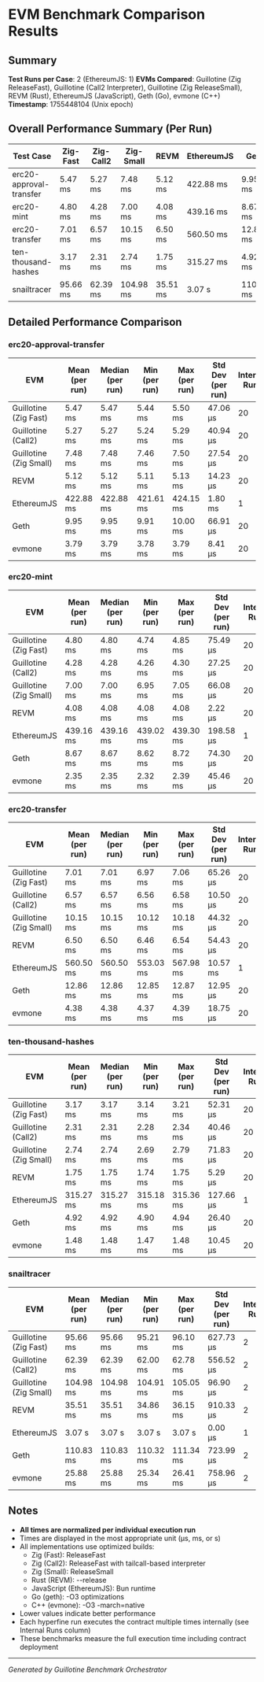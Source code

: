 # EVM Benchmark Comparison Results

## Summary

**Test Runs per Case**: 2 (EthereumJS: 1)
**EVMs Compared**: Guillotine (Zig ReleaseFast), Guillotine (Call2 Interpreter), Guillotine (Zig ReleaseSmall), REVM (Rust), EthereumJS (JavaScript), Geth (Go), evmone (C++)
**Timestamp**: 1755448104 (Unix epoch)

## Overall Performance Summary (Per Run)

| Test Case | Zig-Fast | Zig-Call2 | Zig-Small | REVM | EthereumJS | Geth | evmone |
|-----------|----------|-----------|-----------|------|------------|------|--------|
| erc20-approval-transfer   | 5.47 ms | 5.27 ms | 7.48 ms | 5.12 ms | 422.88 ms | 9.95 ms | 3.79 ms |
| erc20-mint                | 4.80 ms | 4.28 ms | 7.00 ms | 4.08 ms | 439.16 ms | 8.67 ms | 2.35 ms |
| erc20-transfer            | 7.01 ms | 6.57 ms | 10.15 ms | 6.50 ms | 560.50 ms | 12.86 ms | 4.38 ms |
| ten-thousand-hashes       | 3.17 ms | 2.31 ms | 2.74 ms | 1.75 ms | 315.27 ms | 4.92 ms | 1.48 ms |
| snailtracer               | 95.66 ms | 62.39 ms | 104.98 ms | 35.51 ms | 3.07 s | 110.83 ms | 25.88 ms |

## Detailed Performance Comparison

### erc20-approval-transfer

| EVM | Mean (per run) | Median (per run) | Min (per run) | Max (per run) | Std Dev (per run) | Internal Runs |
|-----|----------------|------------------|---------------|---------------|-------------------|---------------|
| Guillotine (Zig Fast) | 5.47 ms | 5.47 ms | 5.44 ms | 5.50 ms | 47.06 μs |            20 |
| Guillotine (Call2) | 5.27 ms | 5.27 ms | 5.24 ms | 5.29 ms | 40.94 μs |            20 |
| Guillotine (Zig Small) | 7.48 ms | 7.48 ms | 7.46 ms | 7.50 ms | 27.54 μs |            20 |
| REVM        | 5.12 ms | 5.12 ms | 5.11 ms | 5.13 ms | 14.23 μs |            20 |
| EthereumJS  | 422.88 ms | 422.88 ms | 421.61 ms | 424.15 ms | 1.80 ms |             1 |
| Geth        | 9.95 ms | 9.95 ms | 9.91 ms | 10.00 ms | 66.91 μs |            20 |
| evmone      | 3.79 ms | 3.79 ms | 3.78 ms | 3.79 ms | 8.41 μs |            20 |

### erc20-mint

| EVM | Mean (per run) | Median (per run) | Min (per run) | Max (per run) | Std Dev (per run) | Internal Runs |
|-----|----------------|------------------|---------------|---------------|-------------------|---------------|
| Guillotine (Zig Fast) | 4.80 ms | 4.80 ms | 4.74 ms | 4.85 ms | 75.49 μs |            20 |
| Guillotine (Call2) | 4.28 ms | 4.28 ms | 4.26 ms | 4.30 ms | 27.25 μs |            20 |
| Guillotine (Zig Small) | 7.00 ms | 7.00 ms | 6.95 ms | 7.05 ms | 66.08 μs |            20 |
| REVM        | 4.08 ms | 4.08 ms | 4.08 ms | 4.08 ms | 2.22 μs |            20 |
| EthereumJS  | 439.16 ms | 439.16 ms | 439.02 ms | 439.30 ms | 198.58 μs |             1 |
| Geth        | 8.67 ms | 8.67 ms | 8.62 ms | 8.72 ms | 74.30 μs |            20 |
| evmone      | 2.35 ms | 2.35 ms | 2.32 ms | 2.39 ms | 45.46 μs |            20 |

### erc20-transfer

| EVM | Mean (per run) | Median (per run) | Min (per run) | Max (per run) | Std Dev (per run) | Internal Runs |
|-----|----------------|------------------|---------------|---------------|-------------------|---------------|
| Guillotine (Zig Fast) | 7.01 ms | 7.01 ms | 6.97 ms | 7.06 ms | 65.26 μs |            20 |
| Guillotine (Call2) | 6.57 ms | 6.57 ms | 6.56 ms | 6.58 ms | 10.50 μs |            20 |
| Guillotine (Zig Small) | 10.15 ms | 10.15 ms | 10.12 ms | 10.18 ms | 44.32 μs |            20 |
| REVM        | 6.50 ms | 6.50 ms | 6.46 ms | 6.54 ms | 54.43 μs |            20 |
| EthereumJS  | 560.50 ms | 560.50 ms | 553.03 ms | 567.98 ms | 10.57 ms |             1 |
| Geth        | 12.86 ms | 12.86 ms | 12.85 ms | 12.87 ms | 12.95 μs |            20 |
| evmone      | 4.38 ms | 4.38 ms | 4.37 ms | 4.39 ms | 18.75 μs |            20 |

### ten-thousand-hashes

| EVM | Mean (per run) | Median (per run) | Min (per run) | Max (per run) | Std Dev (per run) | Internal Runs |
|-----|----------------|------------------|---------------|---------------|-------------------|---------------|
| Guillotine (Zig Fast) | 3.17 ms | 3.17 ms | 3.14 ms | 3.21 ms | 52.31 μs |            20 |
| Guillotine (Call2) | 2.31 ms | 2.31 ms | 2.28 ms | 2.34 ms | 40.46 μs |            20 |
| Guillotine (Zig Small) | 2.74 ms | 2.74 ms | 2.69 ms | 2.79 ms | 71.83 μs |            20 |
| REVM        | 1.75 ms | 1.75 ms | 1.74 ms | 1.75 ms | 5.29 μs |            20 |
| EthereumJS  | 315.27 ms | 315.27 ms | 315.18 ms | 315.36 ms | 127.66 μs |             1 |
| Geth        | 4.92 ms | 4.92 ms | 4.90 ms | 4.94 ms | 26.40 μs |            20 |
| evmone      | 1.48 ms | 1.48 ms | 1.47 ms | 1.48 ms | 10.45 μs |            20 |

### snailtracer

| EVM | Mean (per run) | Median (per run) | Min (per run) | Max (per run) | Std Dev (per run) | Internal Runs |
|-----|----------------|------------------|---------------|---------------|-------------------|---------------|
| Guillotine (Zig Fast) | 95.66 ms | 95.66 ms | 95.21 ms | 96.10 ms | 627.73 μs |             2 |
| Guillotine (Call2) | 62.39 ms | 62.39 ms | 62.00 ms | 62.78 ms | 556.52 μs |             2 |
| Guillotine (Zig Small) | 104.98 ms | 104.98 ms | 104.91 ms | 105.05 ms | 96.90 μs |             2 |
| REVM        | 35.51 ms | 35.51 ms | 34.86 ms | 36.15 ms | 910.33 μs |             2 |
| EthereumJS  | 3.07 s | 3.07 s | 3.07 s | 3.07 s | 0.00 μs |             1 |
| Geth        | 110.83 ms | 110.83 ms | 110.32 ms | 111.34 ms | 723.99 μs |             2 |
| evmone      | 25.88 ms | 25.88 ms | 25.34 ms | 26.41 ms | 758.96 μs |             2 |


## Notes

- **All times are normalized per individual execution run**
- Times are displayed in the most appropriate unit (μs, ms, or s)
- All implementations use optimized builds:
  - Zig (Fast): ReleaseFast
  - Zig (Call2): ReleaseFast with tailcall-based interpreter
  - Zig (Small): ReleaseSmall
  - Rust (REVM): --release
  - JavaScript (EthereumJS): Bun runtime
  - Go (geth): -O3 optimizations
  - C++ (evmone): -O3 -march=native
- Lower values indicate better performance
- Each hyperfine run executes the contract multiple times internally (see Internal Runs column)
- These benchmarks measure the full execution time including contract deployment

---

*Generated by Guillotine Benchmark Orchestrator*
